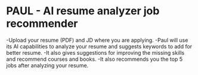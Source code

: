 # PAUL - AI resume analyzer job recommender
-Upload your resume (PDF) and JD where you are applying.
-Paul will use its AI capabilities to analyze your resume and suggests keywords to add for better resume.
-It also gives suggestions for improving the missing skills and recommend courses and books.
-It also recommends you the top 5 jobs after analyzing your resume.
